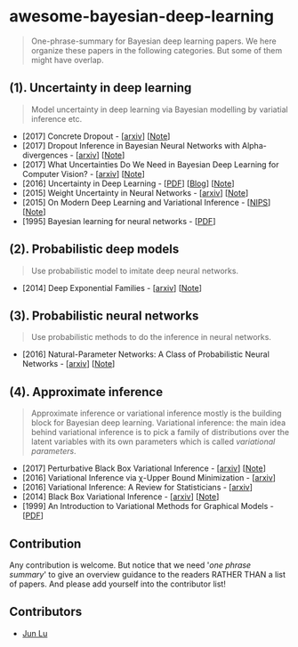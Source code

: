 # awesome-bayesian-deep-learning
> One-phrase-summary for Bayesian deep learning papers.
> We here organize these papers in the following categories. But some of them might have overlap.

## (1). Uncertainty in deep learning
> Model uncertainty in deep learning via Bayesian modelling by variatial inference etc.

- [2017] Concrete Dropout - [[arxiv](https://arxiv.org/abs/1705.07832)] [[Note](/notes/concrete-dropout.md)]
- [2017] Dropout Inference in Bayesian Neural Networks with Alpha-divergences - [[arxiv](https://arxiv.org/abs/1703.02914)] [[Note](/notes/alpha-divergence.md)]
- [2017] What Uncertainties Do We Need in Bayesian Deep Learning for Computer Vision? - [[arxiv](https://arxiv.org/abs/1703.04977)] [[Note](/notes/)]
- [2016] Uncertainty in Deep Learning - [[PDF](https://pdfs.semanticscholar.org/a6af/62389c6655770c624e2fa3f3ad6dc26bf77e.pdf)] [[Blog](http://mlg.eng.cam.ac.uk/yarin/blog_2248.html)] [[Note](/notes/uncertainty-deep-learning.md)]
- [2015] Weight Uncertainty in Neural Networks - [[arxiv](https://arxiv.org/abs/1505.05424)] [[Note](/notes/bbb.md)]
- [2015] On Modern Deep Learning and Variational Inference - [[NIPS](http://www.approximateinference.org/accepted/GalGhahramani2015.pdf)] [[Note](/notes/modern-vi.md)]
- [1995] Bayesian learning for neural networks - [[PDF](http://www.csri.utoronto.ca/~radford/ftp/thesis.pdf)]

## (2). Probabilistic deep models
> Use probabilistic model to imitate deep neural networks.

- [2014] Deep Exponential Families - [[arxiv](https://arxiv.org/pdf/1411.2581.pdf)] [[Note](/notes/deep-expo-families.md)]

## (3). Probabilistic neural networks
> Use probabilistic methods to do the inference in neural networks.

- [2016] Natural-Parameter Networks: A Class of Probabilistic Neural Networks - [[arxiv](https://arxiv.org/abs/1611.00448)] [[Note](/notes/npn.md)]

## (4). Approximate inference
> Approximate inference or variational inference mostly is the building block for Bayesian deep learning. 
> Variational inference: the main idea behind variational inference is to pick a family of distributions over the latent variables with its own parameters which is called *variational parameters*.

- [2017] Perturbative Black Box Variational Inference - [[arxiv](https://arxiv.org/abs/1709.07433)] [[Note](/notes/perturbative-vi.md)]
- [2016] Variational Inference via χ-Upper Bound Minimization - [[arxiv](https://arxiv.org/abs/1611.00328)]
- [2016] Variational Inference: A Review for Statisticians - [[arxiv](https://arxiv.org/abs/1601.00670)]
- [2014] Black Box Variational Inference - [[arxiv](https://arxiv.org/abs/1401.0118)] [[Note](/notes/blackbox-vi.md)]
- [1999] An Introduction to Variational Methods for Graphical Models - [[PDF](https://people.eecs.berkeley.edu/~jordan/papers/variational-intro.pdf)]


## Contribution
Any contribution is welcome. But notice that we need '*one phrase summary*' to give an overview guidance to the readers RATHER THAN a list of papers. And please add yourself into the contributor list!

## Contributors
- [Jun Lu](https://github.com/junlulocky)
